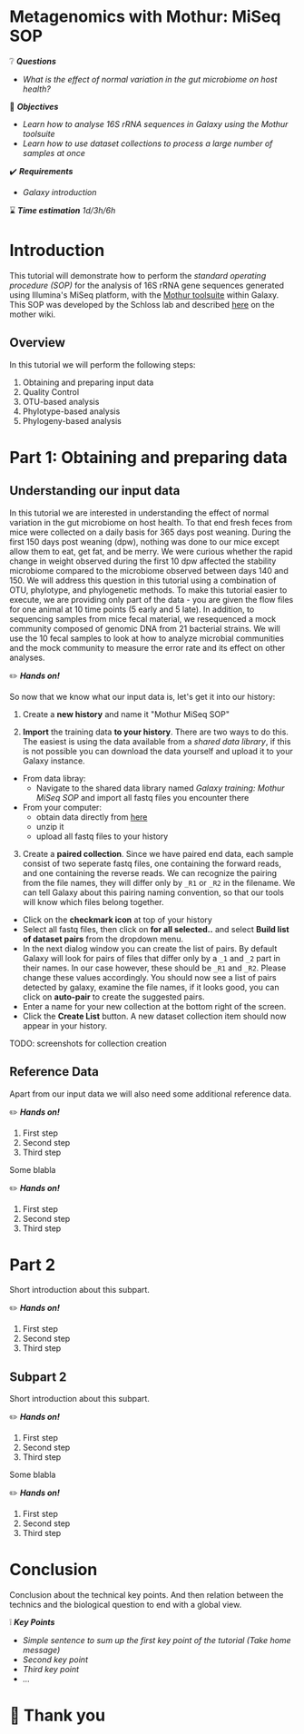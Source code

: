 Metagenomics with Mothur: MiSeq SOP
==================================

:grey_question: ***Questions***

- *What is the effect of normal variation in the gut microbiome on host health?*

:dart: ***Objectives***

- *Learn how to analyse 16S rRNA sequences in Galaxy using the Mothur toolsuite*
- *Learn how to use dataset collections to process a large number of samples at once*

:heavy_check_mark: ***Requirements***

- *Galaxy introduction*

:hourglass: ***Time estimation*** *1d/3h/6h*

# Introduction

This tutorial will demonstrate how to perform the *standard operating procedure (SOP)* for the analysis of 16S rRNA gene sequences generated using Illumina's MiSeq platform, with the [Mothur toolsuite](http://www.mothur.org/wiki) within Galaxy. This SOP was developed by the Schloss lab and described [here](http://www.mothur.org/wiki/MiSeq_SOP) on the mother wiki.

<!-- TODO: add citation
Kozich JJ, Westcott SL, Baxter NT, Highlander SK, Schloss PD. (2013): Development of a dual-index sequencing strategy and curation pipeline for analyzing amplicon sequence data on the MiSeq Illumina sequencing platform. Applied and Environmental Microbiology. 79(17):5112-20. -->

## Overview
In this tutorial we will perform the following steps:

1. Obtaining and preparing input data
2. Quality Control
3. OTU-based analysis
4. Phylotype-based analysis
5. Phylogeny-based analysis


# Part 1: Obtaining and preparing data

## Understanding our input data
In this tutorial we are interested in understanding the effect of normal variation in the gut microbiome on host health. To that end fresh feces from mice were collected on a daily basis for 365 days post weaning. During the first 150 days post weaning (dpw), nothing was done to our mice except allow them to eat, get fat, and be merry. We were curious whether the rapid change in weight observed during the first 10 dpw affected the stability microbiome compared to the microbiome observed between days 140 and 150. We will address this question in this tutorial using a combination of OTU, phylotype, and phylogenetic methods. To make this tutorial easier to execute, we are providing only part of the data - you are given the flow files for one animal at 10 time points (5 early and 5 late). In addition, to sequencing samples from mice fecal material, we resequenced a mock community composed of genomic DNA from 21 bacterial strains. We will use the 10 fecal samples to look at how to analyze microbial communities and the mock community to measure the error rate and its effect on other analyses.

:pencil2: ***Hands on!***

So now that we know what our input data is, let's get it into our history:

1. Create a **new history** and name it "Mothur MiSeq SOP"

2. **Import** the training data **to your history**. There are two ways to do this. The easiest is using the data available from a *shared data library*, if this is not possible you can download the data yourself and upload it to your Galaxy instance.
  - From data libray:
      - Navigate to the shared data library named *Galaxy training: Mothur MiSeq SOP* and import all fastq files you encounter there
  - From your computer:
      - obtain data directly from [here](http://www.mothur.org/w/images/d/d6/MiSeqSOPData.zip)  <!-- TODO: zenodo link-->
      - unzip it
      - upload all fastq files to your history

3. Create a **paired collection**. Since we have paired end data, each sample consist of two seperate fastq files, one containing the forward reads, and one containing the reverse reads. We can recognize the pairing from the file names, they will differ only by `_R1` or `_R2` in the filename. We can tell Galaxy about this pairing naming convention, so that our tools will know which files belong together.

 - Click on the **checkmark icon** at top of your history
 - Select all fastq files, then click on **for all selected..** and select **Build list of dataset pairs** from the dropdown menu.
 - In the next dialog window you can create the list of pairs. By default Galaxy will look for pairs of files that differ only by a `_1` and `_2` part in their names. In our case however, these should be `_R1` and `_R2`. Please change these values accordingly. You should now see a list of pairs detected by galaxy, examine the file names, if it looks good, you can click on **auto-pair** to create the suggested pairs.
 - Enter a name for your new collection at the bottom right of the screen.
 - Click the **Create List** button. A new dataset collection item should now appear in your history.

TODO: screenshots for collection creation

## Reference Data

Apart from our input data we will also need some additional reference data.

:pencil2: ***Hands on!***

1. First step
2. Second step
3. Third step

Some blabla

:pencil2: ***Hands on!***

1. First step
2. Second step
3. Third step

# Part 2

Short introduction about this subpart.

:pencil2: ***Hands on!***

1. First step
2. Second step
3. Third step

## Subpart 2

Short introduction about this subpart.

:pencil2: ***Hands on!***

1. First step
2. Second step
3. Third step

Some blabla

:pencil2: ***Hands on!***

1. First step
2. Second step
3. Third step

# Conclusion

Conclusion about the technical key points. And then relation between the technics and the biological question to end with a global view.

:grey_exclamation: ***Key Points***

- *Simple sentence to sum up the first key point of the tutorial (Take home message)*
- *Second key point*
- *Third key point*
- *...*

# :clap: Thank you
